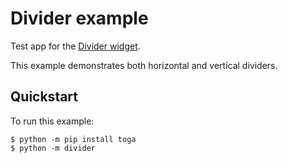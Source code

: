 # Divider example

Test app for the
[Divider widget](https://toga.beeware.org/en/stable/reference/api/widgets/divider.html).

This example demonstrates both horizontal and vertical dividers.

## Quickstart

To run this example:

```
$ python -m pip install toga
$ python -m divider
```
